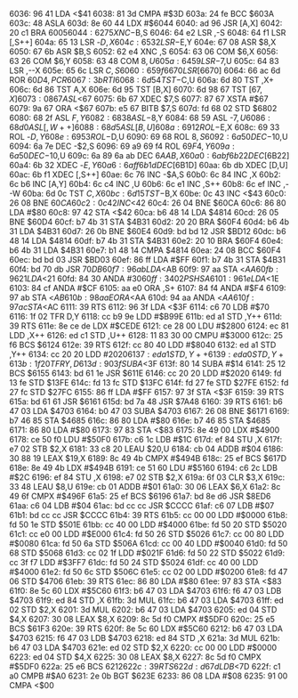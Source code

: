 6036: 96 41        LDA    <$41
6038: 81 3d        CMPA   #$3D
603a: 24 fe        BCC    $603A
603c: 48           ASLA
603d: 8e 60 44     LDX    #$6044
6040: ad 96        JSR    [A,X]
6042: 20 c1        BRA    $6005
6044: 62 75        XNC    -$B,S
6046: 64 e2        LSR    ,-S
6048: 64 f1        LSR    [,S++]
604a: 65 13        LSR    -$D,X
604c: 65 32        LSR    -$E,Y
604e: 67 08        ASR    $8,X
6050: 67 6b        ASR    $B,S
6052: 62 e4        XNC    ,S
6054: 63 06        COM    $6,X
6056: 63 26        COM    $6,Y
6058: 63 48        COM    $8,U
605a: 64 59        LSR    -$7,U
605c: 64 83        LSR    ,--X
605e: 65 6c        LSR    $C,S
6060: 65 9f 66 70  LSR    [$6670]
6064: 66 ac 6d     ROR    $60D4,PCR
6067: 3b           RTI
6068: 6d 54        TST    -$C,U
606a: 6d 80        TST    ,X+
606c: 6d 86        TST    A,X
606e: 6d 95        TST    [B,X]
6070: 6d 98 67     TST    [$67,X]
6073: 08 67        ASL    <$67
6075: 6b 67        XDEC   $7,S
6077: 87 67        XSTA   #$67
6079: 9a 67        ORA    <$67
607b: e5 67        BITB   $7,S
607d: fd 68 02     STD    $6802
6080: 68 2f        ASL    $F,Y
6082: 68 38        ASL    -$8,Y
6084: 68 59        ASL    -$7,U
6086: 68 d0        ASL    [,W++]
6088: 68 d5        ASL    [B,U]
608a: 69 12        ROL    -$E,X
608c: 69 33        ROL    -$D,Y
608e: 69 53        ROL    -$D,U
6090: 69 68        ROL    $8,S
6092: 6a 50        DEC    -$10,U
6094: 6a 7e        DEC    -$2,S
6096: 69 a9 69 f4  ROL    $69F4,Y
609a: 6a 50        DEC    -$10,U
609c: 6a 89 6a ab  DEC    $6AAB,X
60a0: 6a bf 6b 22  DEC    [$6B22]
60a4: 6b 32        XDEC   -$E,Y
60a6: 6a ff 6b 1d  DEC    [$6B1D]
60aa: 6b db        XDEC   [D,U]
60ac: 6b f1        XDEC   [,S++]
60ae: 6c 76        INC    -$A,S
60b0: 6c 84        INC    ,X
60b2: 6c b6        INC    [A,Y]
60b4: 6c c4        INC    ,U
60b6: 6c e1        INC    ,S++
60b8: 6c ef        INC    ,--W
60ba: 6d 0c        TST    $C,X
60bc: 6d 15        TST    -$B,X
60be: 0c 43        INC    <$43
60c0: 26 08        BNE    $60CA
60c2: 0c 42        INC    <$42
60c4: 26 04        BNE    $60CA
60c6: 86 80        LDA    #$80
60c8: 97 42        STA    <$42
60ca: b6 48 14     LDA    $4814
60cd: 26 05        BNE    $60D4
60cf: b7 4b 31     STA    $4B31
60d2: 20 20        BRA    $60F4
60d4: b6 4b 31     LDA    $4B31
60d7: 26 0b        BNE    $60E4
60d9: bd bd 12     JSR    $BD12
60dc: b6 48 14     LDA    $4814
60df: b7 4b 31     STA    $4B31
60e2: 20 10        BRA    $60F4
60e4: b6 4b 31     LDA    $4B31
60e7: b1 48 14     CMPA   $4814
60ea: 24 08        BCC    $60F4
60ec: bd bd 03     JSR    $BD03
60ef: 86 ff        LDA    #$FF
60f1: b7 4b 31     STA    $4B31
60f4: bd 70 db     JSR    $70DB
60f7: 96 ab        LDA    <$AB
60f9: 97 aa        STA    <$AA
60fb: 96 21        LDA    <$21
60fd: 84 30        ANDA   #$30
60ff: 34 02        PSHS   A
6101: 96 1e        LDA    <$1E
6103: 84 cf        ANDA   #$CF
6105: aa e0        ORA    ,S+
6107: 84 f4        ANDA   #$F4
6109: 97 ab        STA    <$AB
610b: 98 aa        EORA   <$AA
610d: 94 aa        ANDA   <$AA
610f: 97 ac        STA    <$AC
6111: 39           RTS
6112: 96 3f        LDA    <$3F
6114: c6 70        LDB    #$70
6116: 1f 02        TFR    D,Y
6118: cc b9 9e     LDD    #$B99E
611b: ed a1        STD    ,Y++
611d: 39           RTS
611e: 8e ce de     LDX    #$CEDE
6121: ce 28 00     LDU    #$2800
6124: ec 81        LDD    ,X++
6126: ed c1        STD    ,U++
6128: 11 83 30 00  CMPU   #$3000
612c: 25 f6        BCS    $6124
612e: 39           RTS
612f: cc 80 40     LDD    #$8040
6132: ed a1        STD    ,Y++
6134: cc 20 20     LDD    #$2020
6137: ed a1        STD    ,Y++
6139: ed a0        STD    ,Y+
613b: 1f 20        TFR    Y,D
613d: 90 3f        SUBA   <$3F
613f: 80 14        SUBA   #$14
6141: 25 12        BCS    $6155
6143: bd 61 1e     JSR    $611E
6146: cc 20 20     LDD    #$2020
6149: fd 13 fe     STD    $13FE
614c: fd 13 fc     STD    $13FC
614f: fd 27 fe     STD    $27FE
6152: fd 27 fc     STD    $27FC
6155: 86 ff        LDA    #$FF
6157: 97 3f        STA    <$3F
6159: 39           RTS
615a: bd 61 61     JSR    $6161
615d: bd 7a 48     JSR    $7A48
6160: 39           RTS
6161: b6 47 03     LDA    $4703
6164: b0 47 03     SUBA   $4703
6167: 26 08        BNE    $6171
6169: b7 46 85     STA    $4685
616c: 86 80        LDA    #$80
616e: b7 46 85     STA    $4685
6171: 86 80        LDA    #$80
6173: 97 83        STA    <$83
6175: 8e 49 00     LDX    #$4900
6178: ce 50 f0     LDU    #$50F0
617b: c6 1c        LDB    #$1C
617d: ef 84        STU    ,X
617f: e7 02        STB    $2,X
6181: 33 c8 20     LEAU   $20,U
6184: cb 04        ADDB   #$04
6186: 30 88 19     LEAX   $19,X
6189: 8c 49 4b     CMPX   #$494B
618c: 25 ef        BCS    $617D
618e: 8e 49 4b     LDX    #$494B
6191: ce 51 60     LDU    #$5160
6194: c6 2c        LDB    #$2C
6196: ef 84        STU    ,X
6198: e7 02        STB    $2,X
619a: 6f 03        CLR    $3,X
619c: 33 48        LEAU   $8,U
619e: cb 01        ADDB   #$01
61a0: 30 06        LEAX   $6,X
61a2: 8c 49 6f     CMPX   #$496F
61a5: 25 ef        BCS    $6196
61a7: bd 8e d6     JSR    $8ED6
61aa: c6 04        LDB    #$04
61ac: bd cc cc     JSR    $CCCC
61af: c6 07        LDB    #$07
61b1: bd cc cc     JSR    $CCCC
61b4: 39           RTS
61b5: cc 00 00     LDD    #$0000
61b8: fd 50 1e     STD    $501E
61bb: cc 40 00     LDD    #$4000
61be: fd 50 20     STD    $5020
61c1: cc e0 00     LDD    #$E000
61c4: fd 50 26     STD    $5026
61c7: cc 00 80     LDD    #$0080
61ca: fd 50 6a     STD    $506A
61cd: cc 00 40     LDD    #$0040
61d0: fd 50 68     STD    $5068
61d3: cc 02 1f     LDD    #$021F
61d6: fd 50 22     STD    $5022
61d9: cc 3f f7     LDD    #$3FF7
61dc: fd 50 24     STD    $5024
61df: cc 40 00     LDD    #$4000
61e2: fd 50 6c     STD    $506C
61e5: cc 02 00     LDD    #$0200
61e8: fd 47 06     STD    $4706
61eb: 39           RTS
61ec: 86 80        LDA    #$80
61ee: 97 83        STA    <$83
61f0: 8e 5c 60     LDX    #$5C60
61f3: b6 47 03     LDA    $4703
61f6: f6 47 03     LDB    $4703
61f9: ed 84        STD    ,X
61fb: 3d           MUL
61fc: b6 47 03     LDA    $4703
61ff: ed 02        STD    $2,X
6201: 3d           MUL
6202: b6 47 03     LDA    $4703
6205: ed 04        STD    $4,X
6207: 30 08        LEAX   $8,X
6209: 8c 5d f0     CMPX   #$5DF0
620c: 25 e5        BCS    $61F3
620e: 39           RTS
620f: 8e 5c 60     LDX    #$5C60
6212: b6 47 03     LDA    $4703
6215: f6 47 03     LDB    $4703
6218: ed 84        STD    ,X
621a: 3d           MUL
621b: b6 47 03     LDA    $4703
621e: ed 02        STD    $2,X
6220: cc 00 00     LDD    #$0000
6223: ed 04        STD    $4,X
6225: 30 08        LEAX   $8,X
6227: 8c 5d f0     CMPX   #$5DF0
622a: 25 e6        BCS    $6212
622c: 39           RTS
622d: d6 7d        LDB    <$7D
622f: c1 a0        CMPB   #$A0
6231: 2e 0b        BGT    $623E
6233: 86 08        LDA    #$08
6235: 91 00        CMPA   <$00
